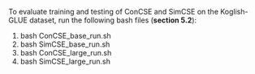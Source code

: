 To evaluate training and testing of ConCSE and SimCSE on the Koglish-GLUE dataset, run the following bash files (**section 5.2**):
1. bash ConCSE_base_run.sh
2. bash SimCSE_base_run.sh
3. bash ConCSE_large_run.sh
4. bash SimCSE_large_run.sh
